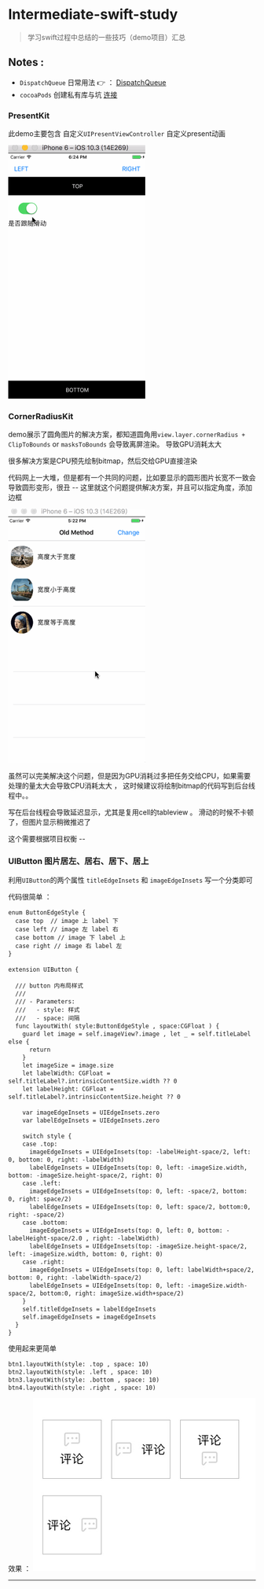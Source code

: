 # Intermediate-swift-study  

>学习swift过程中总结的一些技巧（demo项目）汇总 

## Notes : 

- `DispatchQueue` 日常用法 👉 ： [DispatchQueue](https://github.com/smalldu/Intermediate-swift-study/blob/master/Notes/DispatchQueue.md) 
- `cocoaPods` 创建私有库与坑 [连接](https://github.com/smalldu/Intermediate-swift-study/blob/master/Notes/CocoaPods%E5%88%9B%E5%BB%BA%E7%A7%81%E6%9C%89%E4%BB%93%E5%BA%93.md)

### PresentKit 

此demo主要包含 自定义`UIPresentViewController` 自定义present动画 

![运行效果](https://github.com/smalldu/Intermediate-swift-study/blob/master/Resources/PresentKit.gif)


### CornerRadiusKit

demo展示了圆角图片的解决方案，都知道圆角用`view.layer.cornerRadius + ClipToBounds` or `masksToBounds` 会导致离屏渲染。
导致GPU消耗太大 

很多解决方案是CPU预先绘制bitmap，然后交给GPU直接渲染 

代码网上一大堆，但是都有一个共同的问题，比如要显示的圆形图片长宽不一致会导致圆形变形，很丑 -- 
这里就这个问题提供解决方案，并且可以指定角度，添加边框 

![运行效果](https://github.com/smalldu/Intermediate-swift-study/blob/master/Resources/corner.gif)


虽然可以完美解决这个问题，但是因为GPU消耗过多把任务交给CPU，如果需要处理的量太大会导致CPU消耗太大 ， 这时候建议将绘制bitmap的代码写到后台线程中。。

写在后台线程会导致延迟显示，尤其是复用cell的tableview 。 滑动的时候不卡顿了，但图片显示稍微推迟了

这个需要根据项目权衡 -- 

### UIButton 图片居左、居右、居下、居上

利用`UIButton`的两个属性 `titleEdgeInsets` 和 `imageEdgeInsets` 写一个分类即可 

代码很简单 ： 
```
enum ButtonEdgeStyle {
  case top  // image 上 label 下
  case left // image 左 label 右
  case bottom // image 下 label 上
  case right // image 右 label 左
}

extension UIButton {
  
  /// button 内布局样式
  ///
  /// - Parameters:
  ///   - style: 样式
  ///   - space: 间隔
  func layoutWith( style:ButtonEdgeStyle , space:CGFloat ) {
    guard let image = self.imageView?.image , let _ = self.titleLabel else {
      return
    }
    let imageSize = image.size
    let labelWidth: CGFloat = self.titleLabel?.intrinsicContentSize.width ?? 0
    let labelHeight: CGFloat = self.titleLabel?.intrinsicContentSize.height ?? 0
    
    var imageEdgeInsets = UIEdgeInsets.zero
    var labelEdgeInsets = UIEdgeInsets.zero
    
    switch style {
    case .top:
      imageEdgeInsets = UIEdgeInsets(top: -labelHeight-space/2, left: 0, bottom: 0, right: -labelWidth)
      labelEdgeInsets = UIEdgeInsets(top: 0, left: -imageSize.width, bottom: -imageSize.height-space/2, right: 0)
    case .left:
      imageEdgeInsets = UIEdgeInsets(top: 0, left: -space/2, bottom: 0, right: space/2)
      labelEdgeInsets = UIEdgeInsets(top: 0, left: space/2, bottom:0, right: -space/2)
    case .bottom:
      imageEdgeInsets = UIEdgeInsets(top: 0, left: 0, bottom: -labelHeight-space/2.0 , right: -labelWidth)
      labelEdgeInsets = UIEdgeInsets(top: -imageSize.height-space/2, left: -imageSize.width, bottom: 0, right: 0)
    case .right:
      imageEdgeInsets = UIEdgeInsets(top: 0, left: labelWidth+space/2, bottom: 0, right: -labelWidth-space/2)
      labelEdgeInsets = UIEdgeInsets(top: 0, left: -imageSize.width-space/2, bottom:0, right: imageSize.width+space/2)
    }
    self.titleEdgeInsets = labelEdgeInsets
    self.imageEdgeInsets = imageEdgeInsets
  }
}
```

使用起来更简单 
```
btn1.layoutWith(style: .top , space: 10)
btn2.layoutWith(style: .left , space: 10)
btn3.layoutWith(style: .bottom , space: 10)
btn4.layoutWith(style: .right , space: 10)
```


效果 ：
![效果](https://github.com/smalldu/Intermediate-swift-study/blob/master/Resources/btmDemo.jpeg)


*** 









